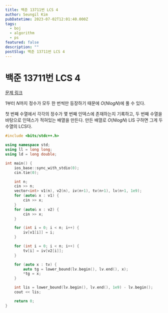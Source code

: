 ```yaml
---
title: 백준 13711번 LCS 4
author: Seungil Kim
pubDatetime: 2023-07-02T12:01:40.000Z
tags:
  - boj
  - algorithm
  - ps
featured: false
description: ""
postSlug: 백준 13711번 LCS 4
---
```

# 백준 13711번 LCS 4

[문제 링크](https://www.acmicpc.net/problem/13711)

1부터 $N$까지 정수가 모두 한 번씩만 등장하기 때문에 $O(NlogN)$에 풀 수 있다. 

첫 번째 수열에서 각각의 정수가 몇 번째 인덱스에 존재하는지 기록하고, 두 번째 수열을 바탕으로 인덱스가 적혀있는 배열을 만든다. 만든 배열로 $O(NlogN)$ LIS 구하면 그게 두 수열의 LCS다.

```cpp
#include <bits/stdc++.h>

using namespace std;
using ll = long long;
using ld = long double;

int main() {
    ios_base::sync_with_stdio(0);
    cin.tie(0);

    int n;
    cin >> n;
    vector<int> v1(n), v2(n), iv(n+1), tv(n+1), lv(n+1, 1e9);
    for (auto& x : v1) {
        cin >> x;
    }
    for (auto& x : v2) {
        cin >> x;
    }

    for (int i = 0; i < n; i++) {
        iv[v1[i]] = i;
    }

    for (int i = 0; i < n; i++) {
        tv[i] = iv[v2[i]];
    }

    for (auto x : tv) {
        auto tg = lower_bound(lv.begin(), lv.end(), x);
        *tg = x;
    }

    int lis = lower_bound(lv.begin(), lv.end(), 1e9) - lv.begin();
    cout << lis;

    return 0;
}
```
